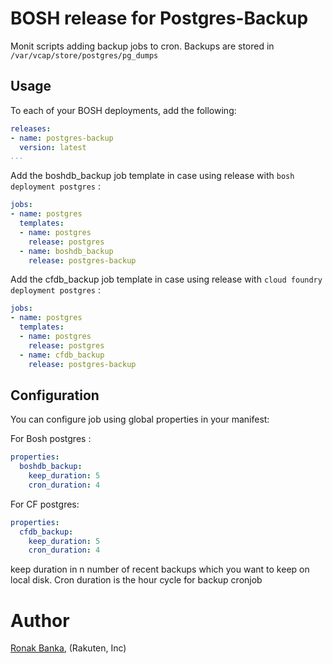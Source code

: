 BOSH release for Postgres-Backup
===============================

Monit scripts adding backup jobs to cron. Backups are stored in `/var/vcap/store/postgres/pg_dumps`

Usage
-----

To each of your BOSH deployments, add the following:

```yaml
releases:
- name: postgres-backup
  version: latest
...
```

Add the boshdb_backup job template in case using release with `bosh deployment postgres` :

```yaml
jobs:
- name: postgres
  templates:
  - name: postgres
    release: postgres
  - name: boshdb_backup
    release: postgres-backup
```

Add the cfdb_backup job template in case using release with `cloud foundry deployment postgres` :

```yaml
jobs:
- name: postgres
  templates:
  - name: postgres
    release: postgres
  - name: cfdb_backup
    release: postgres-backup
```

Configuration
-------------

You can configure job using global properties in your manifest:

For Bosh postgres :

```yaml
properties:
  boshdb_backup:
    keep_duration: 5
    cron_duration: 4 
```
For CF postgres:

```yaml
properties:
  cfdb_backup:
    keep_duration: 5
    cron_duration: 4
```

keep duration in n number of recent backups which you want to keep on local disk.
Cron duration is the hour cycle for backup cronjob
# Author
[Ronak Banka](https://github.com/ronakbanka), (Rakuten, Inc)
